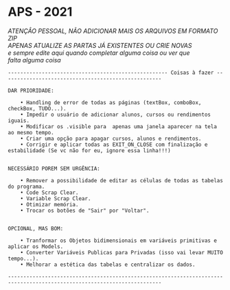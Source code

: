 # APS - 2021
*ATENÇÂO PESSOAL, NÃO ADICIONAR MAIS OS ARQUIVOS EM FORMATO ZIP  
APENAS ATUALIZE AS PARTAS JÁ EXISTENTES OU CRIE NOVAS  
e sempre edite aqui quando completar alguma coisa ou ver que  
falta alguma coisa*
  

	---------------------------------------------------- Coisas à fazer ----------------------------------------------------
	
	DAR PRIORIDADE:

		• Handling de error de todas as páginas (textBox, comboBox, checkBox, TUDO...).
		• Impedir o usuário de adicionar alunos, cursos ou rendimentos iguais.
		• Modificar os .visible para  apenas uma janela aparecer na tela ao mesmo tempo.
		• Criar uma opção para apagar cursos, alunos e rendimentos.
		• Corrigir e aplicar todas as EXIT_ON_CLOSE com finalização e estabilidade (Se vc não for eu, ignore essa linha!!!)
		
		
	NECESSÁRIO POREM SEM URGÊNCIA:
		
		• Remover a possibilidade de editar as células de todas as tabelas do programa.
		• Code Scrap Clear.
		• Variable Scrap Clear.
		• Otimizar memória.
		• Trocar os botões de "Sair" por "Voltar".
		
		
	OPCIONAL, MAS BOM:
	
		• Tranformar os Objetos bidimensionais em variáveis primitivas e aplicar os Models.
		• Converter Variáveis Publicas para Privadas (isso vai levar MUITO tempo...).
		• Melhorar a estética das tabelas e centralizar os dados.
 
 	------------------------------------------------------------------------------------------------------------------------
 
	

